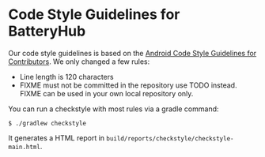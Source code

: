 # Code Style Guidelines for BatteryHub

Our code style guidelines is based on the [Android Code Style Guidelines for Contributors](https://source.android.com/source/code-style.html). We only changed a few rules:

* Line length is 120 characters
* FIXME must not be committed in the repository use TODO instead. FIXME can be used in your own local repository only.

You can run a checkstyle with most rules via a gradle command:

    $ ./gradlew checkstyle

It generates a HTML report in `build/reports/checkstyle/checkstyle-main.html`.